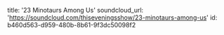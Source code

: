title: '23 Minotaurs Among Us'
soundcloud_url: 'https://soundcloud.com/thiseveningsshow/23-minotaurs-among-us'
id: b460d563-d959-480b-8b61-9f3dc50098f2
